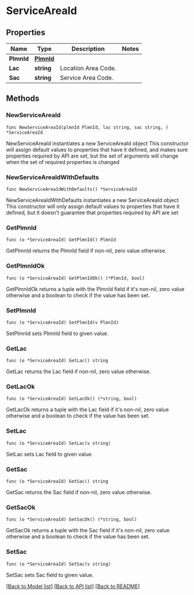# ServiceAreaId

## Properties

Name | Type | Description | Notes
------------ | ------------- | ------------- | -------------
**PlmnId** | [**PlmnId**](PlmnId.md) |  | 
**Lac** | **string** | Location Area Code. | 
**Sac** | **string** | Service Area Code. | 

## Methods

### NewServiceAreaId

`func NewServiceAreaId(plmnId PlmnId, lac string, sac string, ) *ServiceAreaId`

NewServiceAreaId instantiates a new ServiceAreaId object
This constructor will assign default values to properties that have it defined,
and makes sure properties required by API are set, but the set of arguments
will change when the set of required properties is changed

### NewServiceAreaIdWithDefaults

`func NewServiceAreaIdWithDefaults() *ServiceAreaId`

NewServiceAreaIdWithDefaults instantiates a new ServiceAreaId object
This constructor will only assign default values to properties that have it defined,
but it doesn't guarantee that properties required by API are set

### GetPlmnId

`func (o *ServiceAreaId) GetPlmnId() PlmnId`

GetPlmnId returns the PlmnId field if non-nil, zero value otherwise.

### GetPlmnIdOk

`func (o *ServiceAreaId) GetPlmnIdOk() (*PlmnId, bool)`

GetPlmnIdOk returns a tuple with the PlmnId field if it's non-nil, zero value otherwise
and a boolean to check if the value has been set.

### SetPlmnId

`func (o *ServiceAreaId) SetPlmnId(v PlmnId)`

SetPlmnId sets PlmnId field to given value.


### GetLac

`func (o *ServiceAreaId) GetLac() string`

GetLac returns the Lac field if non-nil, zero value otherwise.

### GetLacOk

`func (o *ServiceAreaId) GetLacOk() (*string, bool)`

GetLacOk returns a tuple with the Lac field if it's non-nil, zero value otherwise
and a boolean to check if the value has been set.

### SetLac

`func (o *ServiceAreaId) SetLac(v string)`

SetLac sets Lac field to given value.


### GetSac

`func (o *ServiceAreaId) GetSac() string`

GetSac returns the Sac field if non-nil, zero value otherwise.

### GetSacOk

`func (o *ServiceAreaId) GetSacOk() (*string, bool)`

GetSacOk returns a tuple with the Sac field if it's non-nil, zero value otherwise
and a boolean to check if the value has been set.

### SetSac

`func (o *ServiceAreaId) SetSac(v string)`

SetSac sets Sac field to given value.



[[Back to Model list]](../README.md#documentation-for-models) [[Back to API list]](../README.md#documentation-for-api-endpoints) [[Back to README]](../README.md)


